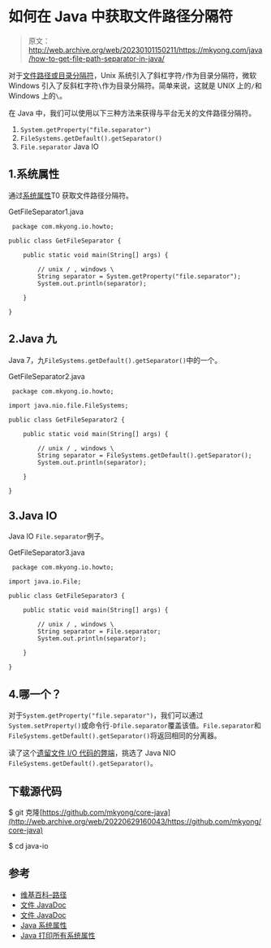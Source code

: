 # 如何在 Java 中获取文件路径分隔符

> 原文：<http://web.archive.org/web/20230101150211/https://mkyong.com/java/how-to-get-file-path-separator-in-java/>

对于[文件路径或目录分隔符](http://web.archive.org/web/20220629160043/https://en.wikipedia.org/wiki/Path_(computing))，Unix 系统引入了斜杠字符`/`作为目录分隔符，微软 Windows 引入了反斜杠字符`\`作为目录分隔符。简单来说，这就是 UNIX 上的`/`和 Windows 上的`\`。

在 Java 中，我们可以使用以下三种方法来获得与平台无关的文件路径分隔符。

1.  `System.getProperty("file.separator")`
2.  `FileSystems.getDefault().getSeparator()`
3.  `File.separator` Java IO

## 1.系统属性

通过[系统属性](http://web.archive.org/web/20220629160043/https://docs.oracle.com/javase/tutorial/essential/environment/sysprop.html)T0 获取文件路径分隔符。

GetFileSeparator1.java

```
 package com.mkyong.io.howto;

public class GetFileSeparator {

    public static void main(String[] args) {

        // unix / , windows \
        String separator = System.getProperty("file.separator");
        System.out.println(separator);

    }

} 
```

## 2.Java 九

Java 7，九`FileSystems.getDefault().getSeparator()`中的一个。

GetFileSeparator2.java

```
 package com.mkyong.io.howto;

import java.nio.file.FileSystems;

public class GetFileSeparator2 {

    public static void main(String[] args) {

        // unix / , windows \
        String separator = FileSystems.getDefault().getSeparator();
        System.out.println(separator);

    }

} 
```

## 3.Java IO

Java IO `File.separator`例子。

GetFileSeparator3.java

```
 package com.mkyong.io.howto;

import java.io.File;

public class GetFileSeparator3 {

    public static void main(String[] args) {

        // unix / , windows \
        String separator = File.separator;
        System.out.println(separator);

    }

} 
```

## 4.哪一个？

对于`System.getProperty("file.separator")`，我们可以通过`System.setProperty()`或命令行`-Dfile.separator`覆盖该值。`File.separator`和`FileSystems.getDefault().getSeparator()`将返回相同的分离器。

读了这个[遗留文件 I/O 代码的弊端](http://web.archive.org/web/20220629160043/https://docs.oracle.com/javase/tutorial/essential/io/legacy.html)，挑选了 Java NIO `FileSystems.getDefault().getSeparator()`。

## 下载源代码

$ git 克隆[https://github.com/mkyong/core-java](http://web.archive.org/web/20220629160043/https://github.com/mkyong/core-java)

$ cd java-io

## 参考

*   [维基百科–路径](http://web.archive.org/web/20220629160043/https://en.wikipedia.org/wiki/Path_(computing))
*   [文件 JavaDoc](http://web.archive.org/web/20220629160043/https://docs.oracle.com/javase/8/docs/api/java/nio/file/Files.html)
*   [文件 JavaDoc](http://web.archive.org/web/20220629160043/https://docs.oracle.com/javase/8/docs/api/java/io/File.html)
*   [Java 系统属性](http://web.archive.org/web/20220629160043/https://docs.oracle.com/javase/tutorial/essential/environment/sysprop.html)
*   [Java 打印所有系统属性](/web/20220629160043/https://mkyong.com/java/how-to-list-all-system-properties-key-and-value-in-java/)

<input type="hidden" id="mkyong-current-postId" value="15985">